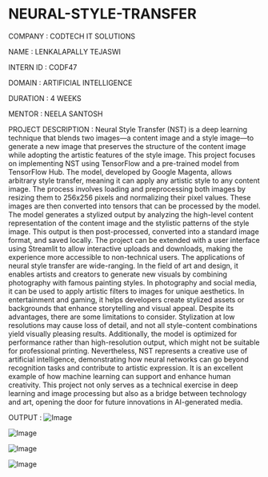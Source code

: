 # NEURAL-STYLE-TRANSFER

COMPANY : CODTECH IT SOLUTIONS

NAME : LENKALAPALLY TEJASWI

INTERN ID : CODF47

DOMAIN : ARTIFICIAL INTELLIGENCE

DURATION : 4 WEEKS

MENTOR : NEELA SANTOSH 

PROJECT DESCRIPTION : Neural Style Transfer (NST) is a deep learning technique that blends two images—a content image and a style image—to generate a new image that preserves the structure of the content image while adopting the artistic features of the style image. This project focuses on implementing NST using TensorFlow and a pre-trained model from TensorFlow Hub. The model, developed by Google Magenta, allows arbitrary style transfer, meaning it can apply any artistic style to any content image. The process involves loading and preprocessing both images by resizing them to 256x256 pixels and normalizing their pixel values. These images are then converted into tensors that can be processed by the model. The model generates a stylized output by analyzing the high-level content representation of the content image and the stylistic patterns of the style image. This output is then post-processed, converted into a standard image format, and saved locally. The project can be extended with a user interface using Streamlit to allow interactive uploads and downloads, making the experience more accessible to non-technical users. The applications of neural style transfer are wide-ranging. In the field of art and design, it enables artists and creators to generate new visuals by combining photography with famous painting styles. In photography and social media, it can be used to apply artistic filters to images for unique aesthetics. In entertainment and gaming, it helps developers create stylized assets or backgrounds that enhance storytelling and visual appeal. Despite its advantages, there are some limitations to consider. Stylization at low resolutions may cause loss of detail, and not all style-content combinations yield visually pleasing results. Additionally, the model is optimized for performance rather than high-resolution output, which might not be suitable for professional printing. Nevertheless, NST represents a creative use of artificial intelligence, demonstrating how neural networks can go beyond recognition tasks and contribute to artistic expression. It is an excellent example of how machine learning can support and enhance human creativity. This project not only serves as a technical exercise in deep learning and image processing but also as a bridge between technology and art, opening the door for future innovations in AI-generated media.

OUTPUT :
![Image](https://github.com/user-attachments/assets/37053f70-9226-4efd-bcea-48918b4bb4cf)

![Image](https://github.com/user-attachments/assets/06462dc7-eb5e-4829-85ab-bf22a3f5a4b9)

![Image](https://github.com/user-attachments/assets/37619a72-fbf9-4056-8095-d3f50e0fd3fb)

![Image](https://github.com/user-attachments/assets/771ab608-ba2d-41e6-9a18-188db5d7780e)

